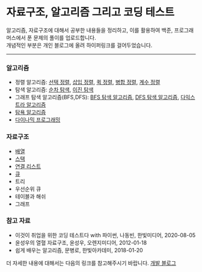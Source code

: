 # 자료구조, 알고리즘 그리고 코딩 테스트
알고리즘, 자료구조에 대해서 공부한 내용들을 정리하고, 이를 활용하여 백준, 프로그래머스에서 푼 문제의 풀이를 업로드합니다.
<br/> 개념적인 부분은 개인 블로그에 올려 하이퍼링크를 걸어두었습니다.

---

### 알고리즘

- 정렬 알고리즘: [선택 정렬](https://hangjastar.tistory.com/125?category=951912), [삽입 정렬](https://hangjastar.tistory.com/126?category=951912), [퀵 정렬](https://hangjastar.tistory.com/127?category=951912), [병합 정렬](https://hangjastar.tistory.com/132?category=951912), [계수 정렬](https://hangjastar.tistory.com/128?category=951912)
- 탐색 알고리즘: [순차 탐색](https://hangjastar.tistory.com/133?category=951912), [이진 탐색](https://hangjastar.tistory.com/134?category=951912)
- 그래프 탐색 알고리즘(BFS,DFS): [BFS 탐색 알고리즘](https://hangjastar.tistory.com/131), [DFS 탐색 알고리즘](https://hangjastar.tistory.com/130), [다익스트라 알고리즘](https://hangjastar.tistory.com/137?category=951912)
- [탐욕 알고리즘](https://hangjastar.tistory.com/135?category=951912)
- [다이나믹 프로그래밍](https://hangjastar.tistory.com/136?category=951912)

### 자료구조
- [배열](https://hangjastar.tistory.com/268)
- [스택](https://righteous.tistory.com/4)
- [연결 리스트](https://righteous.tistory.com/14)
- [큐](https://righteous.tistory.com/5)
- 트리
- 우선순위 큐
- 테이블과 해쉬
- 그래프

### 참고 자료
- 이것이 취업을 위한 코딩 테스트다 with 파이썬, 나동빈, 한빛미디어, 2020-08-05
- 윤성우의 열혈 자료구조, 윤성우, 오렌지미디어, 2012-01-18
- 쉽게 배우는 알고리즘, 문병로, 한빛아카데미, 2018-01-20

더 자세한 내용에 대해서는 다음의 링크를 참고해주시기 바랍니다. [개발 블로그](https://hangjastar.tistory.com/category/Algorithm)
